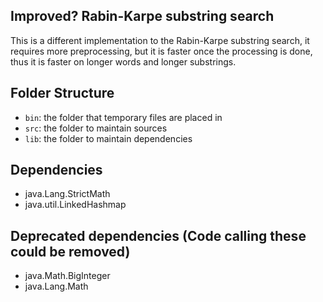 ## Improved? Rabin-Karpe substring search

This is a different implementation to the Rabin-Karpe substring search, it requires more preprocessing, but it is faster once the processing is done, thus it is faster on longer words and longer substrings.

## Folder Structure
- `bin`: the folder that temporary files are placed in
- `src`: the folder to maintain sources
- `lib`: the folder to maintain dependencies

## Dependencies
+ java.Lang.StrictMath
+ java.util.LinkedHashmap

## Deprecated dependencies (Code calling these could be removed)
+ java.Math.BigInteger
+ java.Lang.Math
